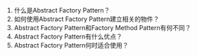 

1. 什么是Abstract Factory Pattern？
2. 如何使用Abstract Factory Pattern建立相关的物件？
3. Abstract Factory Pattern和Factory Method Pattern有何不同？
4. Abstract Factory Pattern有什么优点？
5. Abstract Factory Pattern何时适合使用？